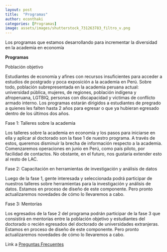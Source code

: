 ```yaml
---
layout: post
title:  "Programas"
author: econthaki
categories: [Programas]
image: assets/images/shutterstock_731263783_filtro_v.png
---
```


Los programas que estamos desarrollando para incrementar la diversidad en la academia en economía


**Programas**

Población objetivo

Estudiantes de economía y afines con recursos insuficientes para acceder a estudios de postgrado y poca exposición a la academia en Perú. Sobre todo, población subrepresentada en la academia peruana actual:  universidad pública, mujeres, de regiones, población indígena y afroperuana, LGTBIQ, personas con discapacidad y víctimas de conflicto armado interno. Los programas estarán dirigidos a estudiantes de pregrado a quienes les falten hasta 2 años para egresar o que ya hubieran egresado dentro de los últimos dos años.

Fase 1: Talleres sobre la academia

Los talleres sobre la academia en economía y los pasos para iniciarse en ella y aplicar al doctorado son la fase 1 de nuestro programa. A través de estos, queremos disminuir la brecha de información respecto a la academia. Comenzaremos operaciones en junio en Perú, como país piloto, por facilidad de contactos. No obstante, en el futuro, nos gustaría extender esto al resto de LAC.

Fase 2: Capacitación en herramientas de investigación y análisis de datos

Luego de la fase 1, gente interesada y seleccionada podrá participar de nuestros talleres sobre herramientas para la investigación y análisis de datos. Estamos en proceso de diseño de este componente. Pero pronto actualizaremos novedades de cómo lo llevaremos a cabo.

Fase 3: Mentorías

Los egresados de la fase 2 del programa podrán participar de la fase 3 que consistirá en mentorías entre la población objetivo y estudiantes del doctorado o recién egresados del doctorado de universidades extranjeras. Estamos en proceso de diseño de este componente. Pero pronto actualizaremos novedades de cómo lo llevaremos a cabo.

Link a  [Preguntas Frecuentes][pregfreq-link]

[pregfreq-link]:   https://econthaki.github.io/recursos/2021/01/06/pregfreq.html

